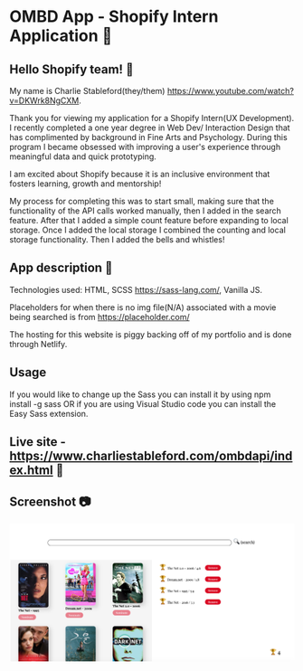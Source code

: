 # OMBD App - Shopify Intern Application 📍
## Hello Shopify team! 👋
My name is Charlie Stableford(they/them) https://www.youtube.com/watch?v=DKWrk8NgCXM.

Thank you for viewing my application for a Shopify Intern(UX Development). I recently completed a one year degree in Web Dev/ Interaction Design that has complimented by background in Fine Arts and Psychology. During this program I became obsessed with improving a user's experience through meaningful data and quick prototyping.

I am excited about Shopify because it is an inclusive environment that fosters learning, growth and mentorship! 

My process for completing this was to start small, making sure that the functionality of the API calls worked manually, then I added in the search feature. After that I added a simple count feature before expanding to local storage. Once I added the local storage I combined the counting and local storage functionality. Then I added the bells and whistles!

## App description 📝
Technologies used: HTML, SCSS https://sass-lang.com/, Vanilla JS. 

Placeholders for when there is no img file(N/A) associated with a movie being searched is from https://placeholder.com/

The hosting for this website is piggy backing off of my portfolio and is done through Netlify.

## Usage
If you would like to change up the Sass you can install it by using npm install -g sass
OR if you are using Visual Studio code you can install the Easy Sass extension.

## Live site - https://www.charliestableford.com/ombdapi/index.html 🔗

## Screenshot 📷
<img src="assets/screen.png" alt="Screenshot"/>

